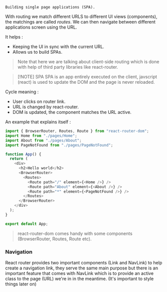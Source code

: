 `Building single page applications (SPA).`

With routing we match different URLS to different UI views (components), the matchings are called *routes*.  We can then navigate between different applications screen using the URL. 

It helps : 

- Keeping the UI in sync with the current URL. 
-  Allows us to build SPAs. 

> Note that here we are talking about client-side routing which is done with help of third party libraries like react-router. 

> [!NOTE] SPA
> SPA is an app entirely executed on the client, javscript (react) is used to update the DOM and the page is never reloaded. 

Cycle meaning : 

- User clicks on router link.
- URL is changed by react-router.
- DOM is updated, the component matches the URL active. 

An example that explains itself : 

```javascript
import { BrowserRouter, Routes, Route } from "react-router-dom";
import Home from "./pages/Home";
import About from "./pages/About";
import PageNotFound from "./pages/PageNotFound";

function App() {
  return (
    <div>
      <h2>Hello world</h2>
      <BrowserRouter>
        <Routes>
          <Route path="/" element={<Home />} />
          <Route path="About" element={<About />} />
          <Route path="*" element={<PageNotFound />} />
        </Routes>
      </BrowserRouter>
    </div>
  );
}

export default App;
```

> react-router-dom comes handy with some components (BrowserRouter, Routes, Route etc). 

### Navigation 

React router provides two important components (Link and NavLink) to help create a navigation link, they serve the same main purpose but there is an important feature that comes with NavLink which is to provide an active class to the page (URL) we're in in the meantime. (It's important to style things later on)




